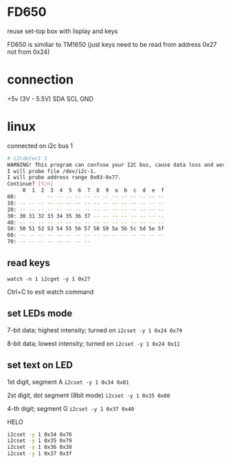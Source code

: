 # FD650
reuse set-top box with lisplay and keys

FD650 is similiar to TM1650 (just keys need to be read from address 0x27 not from 0x24)

# connection

+5v (3V - 5.5V)
SDA
SCL
GND

# linux

connected on i2c bus 1


```bash
# i2cdetect 1                
WARNING! This program can confuse your I2C bus, cause data loss and worse!
I will probe file /dev/i2c-1.
I will probe address range 0x03-0x77.
Continue? [Y/n] 
     0  1  2  3  4  5  6  7  8  9  a  b  c  d  e  f
00:          -- -- -- -- -- -- -- -- -- -- -- -- -- 
10: -- -- -- -- -- -- -- -- -- -- -- -- -- -- -- -- 
20: -- -- -- -- -- -- -- -- -- -- -- -- -- -- -- -- 
30: 30 31 32 33 34 35 36 37 -- -- -- -- -- -- -- -- 
40: -- -- -- -- -- -- -- -- -- -- -- -- -- -- -- -- 
50: 50 51 52 53 54 55 56 57 58 59 5a 5b 5c 5d 5e 5f 
60: -- -- -- -- -- -- -- -- -- -- -- -- -- -- -- -- 
70: -- -- -- -- -- -- -- --                         
```

## read keys
`watch -n 1 i2cget -y 1 0x27`

Ctrl+C to exit watch command

## set LEDs mode

7-bit data; highest intensity; turned on
`i2cset -y 1 0x24 0x79`

8-bit data; lowest intensity; turned on
`i2cset -y 1 0x24 0x11`


## set text on LED

1st digit, segment A
`i2cset -y 1 0x34 0x01`

2st digit, dot segment (8bit mode)
`i2cset -y 1 0x35 0x80`

4-th digit; segment G
`i2cset -y 1 0x37 0x40`

HELO
```bash
i2cset -y 1 0x34 0x76
i2cset -y 1 0x35 0x79
i2cset -y 1 0x36 0x38
i2cset -y 1 0x37 0x3f
```
